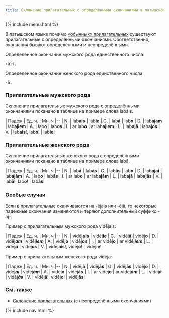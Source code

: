 ```yaml
---
title: Склонение прилагательных с определёнными окончаниями в латышском языке
---
```


{% include menu.html %}

В латышском языке помимо [«обычных» прилагательных](/adjective/declination/) существуют прилагательные с определёнными окончаниями. Соответственно, окончания бывают определёнными и неопределёнными.

Определённое окончание мужского рода единственного числа:

    -ais.

Определённое окончание женского рода единственного числа:

    -ā.

### Прилагательные мужского рода

Склонение прилагательных мужского рода с определёнными окончаниями поканано в таблице на примере слова labais.

| Падеж | Ед. ч. | Мн. ч
|--
| N. | lab**ais** | lab**ie**
| G. | lab**ā** | lab**o**
| D. | lab**ajam** | lab**ajiem**
| A. | lab**o** | lab**os**
| I. | ar lab**o** | ar lab**ajiem**
| L. | lab**ajā** | lab**ajos**
| V. | lab**ais**!, lab**o**! | lab**ie**!

### Прилагательные женского рода

Склонение прилагательных женского рода с определёнными окончаниями поканано в таблице на примере слова labā.

| Падеж | Ед. ч. | Мн. ч
|--
| N. | lab**ā** | lab**ās**
| G. | lab**ās** | lab**o**
| D. | lab**ajai** | lab**ajām**
| A. | lab**o** | lab**ās**
| I. | ar lab**o** | ar lab**ajām**
| L. | lab**ajā** | lab**ajās**
| V. | lab**ā**!, lab**o**! | lab**ās**!

### Особые случаи

Если в прилагательные оканчиваются на -ējais или -ējā, то некоторые падежные окончания изменяются и теряют дополнительный суффикс -aj-.

Пример с прилагательным мужского рода vidējais:

| Падеж | Ед. ч. | Мн. ч
|--
| N. | vidēj**ais** | vidēj**ie**
| G. | vidēj**ā** | vidēj**o**
| D. | vidēj***am*** | vidēj***iem***
| A. | vidēj**o** | vidēj**os**
| I. | ar vidēj**o** | ar vidēj***iem***
| L. | vidēj***ā*** | vidēj***os***
| V. | vidēj**ais**!, vidēj**o**! | vidēj**ie**!

Пример с прилагательным женского рода vidējā:

| Падеж | Ед. ч. | Мн. ч
|--
| N. | vidēj**ā** | vidēj**ās**
| G. | vidēj**ās** | vidēj**o**
| D. | vidēj***ai*** | vidēj***ām***
| A. | vidēj**o** | vidēj**ās**
| I. | ar vidēj**o** | ar vidēj***ām***
| L. | vidēj***ā*** | vidēj***ās***
| V. | vidēj**ā**!, vidēj**o**! | vidēj**ās**!

### См. также

- [Склонение прилагательных](/adjective/declination/) (с неопределёнными окончаниями)

{% include nav.html %}
